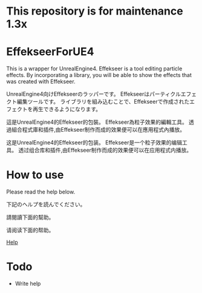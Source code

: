 ﻿# This repository is for maintenance 1.3x

EffekseerForUE4
=========

This is a wrapper for UnrealEngine4.
Effekseer is a tool editing particle effects. By incorporating a library, you will be able to show the effects that was created with Effekseer.

UnrealEngine4向けEffekseerのラッパーです。
 Effekseerはパーティクルエフェクト編集ツールです。 ライブラリを組み込むことで、Effekseerで作成されたエフェクトを再生できるようになります。

這是UnrealEngine4的Effekseer的包裝。 Effekseer為粒子效果的編輯工具。 透過組合程式庫和插件,由Effekseer制作而成的效果便可以在應用程式內播放。

这是UnrealEngine4的Effekseer的包装。 Effekseer是一个粒子效果的编辑工具。 透过组合库和插件,由Effekseer制作而成的效果便可以在应用程式内播放。

How to use
=========

Please read the help below.

下記のヘルプを読んでください。

請閱讀下面的幫助。

请阅读下面的帮助。

[Help](https://effekseer.github.io/EffekseerForUE4/)

Todo
=========

* Write help
